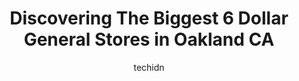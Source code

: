 ---
layout: ampstory
image: https://i0.wp.com/www.depkes.org/wp-content/uploads/2023/06/dollar-general-0-in-oakland-ca-1685967462.jpeg?resize=640,853
author: techidn
featured: false
description: Discover the impressive array of Dollar General options in Oakland CA, where you can find 6 of the largest Dollar General establishments in the area. From renowned classics to hidden gems, O
title: Discovering The Biggest 6 Dollar General Stores in Oakland CA
cover:
   title: Discovering The Biggest 6 Dollar General Stores in Oakland CA
   subtitle: Rickpate
   background: https://www.depkes.org/wp-content/uploads/2023/06/dollar-general-0-in-oakland-ca-1685967462.jpeg

pages: 
 - layout: thirds
   top: <h1>#1 Dollar General</h1>
   bottom: "<p>I came here because most stores are sold out of Pine-Sol. Their website was pretty helpful in letting me know what they have in stock in store. They didnt have many bott</p>"
   background: https://www.depkes.org/wp-content/uploads/2023/06/dollar-general-1-in-oakland-ca-1685967463.jpeg
   backgroundblur: true
 - layout: thirds
   top: <h1>#2 99 Cent Store</h1>
   bottom: "<p>10325 International Blvd, Oakland, CA 94603, United States</p>"
   background: https://www.depkes.org/wp-content/uploads/2023/06/dollar-general-2-in-oakland-ca-1685967463.jpeg
   cta:
      link: https://www.depkes.org/blog/discovering-the-biggest-6-dollar-general-stores-in-oakland-ca/
      text: Discovering The Biggest 6 Dollar General Stores in Oakland CA
 - layout: thirds
   top: <h1>#3 Dollar Tree</h1>
   bottom: "<p>1933 Davis St Ste 145, San Leandro, CA 94577, United States</p>"
   background: https://images.unsplash.com/photo-1615749413727-825b59a857b5?ixlib=rb-4.0.3&ixid=MnwxMjA3fDB8MHxwaG90by1wYWdlfHx8fGVufDB8fHx8&auto=format&fit=crop&w=640&h=853&q=80
   cta:
      link: https://www.depkes.org/blog/discovering-the-biggest-6-dollar-general-stores-in-oakland-ca/
      text: Discovering The Biggest 6 Dollar General Stores in Oakland CA
 - layout: thirds
   top: <h1>#4 Dollar Tree</h1>
   bottom: "<p>1818 Park Blvd, Oakland, CA 94606, United States</p>"
   background: https://images.unsplash.com/photo-1564951434112-64d74cc2a2d7?ixlib=rb-4.0.3&ixid=MnwxMjA3fDB8MHxwaG90by1wYWdlfHx8fGVufDB8fHx8&auto=format&fit=crop&w=640&h=853&q=80
   cta:
      link: https://www.depkes.org/blog/discovering-the-biggest-6-dollar-general-stores-in-oakland-ca/
      text: Discovering The Biggest 6 Dollar General Stores in Oakland CA
 - layout: thirds
   top: <h1>#5 Great Dollar Bargain</h1>
   bottom: "<p>4030 International Blvd ste a, Oakland, CA 94601, United States</p>"
   background: https://images.unsplash.com/photo-1533998839656-76f5e4b2bccb?ixlib=rb-4.0.3&ixid=MnwxMjA3fDB8MHxwaG90by1wYWdlfHx8fGVufDB8fHx8&auto=format&fit=crop&w=640&h=853&q=80
   cta:
      link: https://www.depkes.org/blog/discovering-the-biggest-6-dollar-general-stores-in-oakland-ca/
      text: Discovering The Biggest 6 Dollar General Stores in Oakland CA

 - layout: thirds
   middle: Continue reading...
   background: https://images.unsplash.com/photo-1553949345-eb786bb3f7ba?ixlib=rb-4.0.3&ixid=MnwxMjA3fDB8MHxwaG90by1wYWdlfHx8fGVufDB8fHx8&auto=format&fit=crop&w=640&h=853&q=80
   cta:
      link: https://www.depkes.org/blog/discovering-the-biggest-6-dollar-general-stores-in-oakland-ca/
      text: Discovering The Biggest 6 Dollar General Stores in Oakland CA
      
---